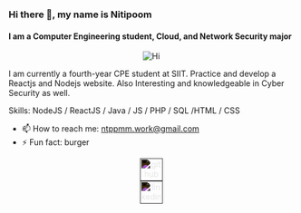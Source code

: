 ### Hi there 👋, my name is Nitipoom
#### I am a Computer Engineering student, Cloud, and Network Security major

<p align="center">
  <img src="https://s31898.pcdn.co/wp-content/uploads/2022/10/AdobeStock_416057612-e1665052015417-800x430.jpg" alt="Hi">
</p>

I am currently a fourth-year CPE student at SIIT. Practice and develop a Reactjs and Nodejs website. Also Interesting and knowledgeable in Cyber Security as well.

Skills: NodeJS / ReactJS / Java / JS / PHP / SQL /HTML / CSS

- 📫 How to reach me: ntppmm.work@gmail.com 
- ⚡ Fun fact: burger


<center><a href="https://github.com/quantiano"><img src='https://cdn.jsdelivr.net/npm/simple-icons@3.0.1/icons/github.svg' alt='github' height='40' style="filter: invert(1);"></a></center>
<center><a href="https://www.linkedin.com/in/https://www.linkedin.com/in/ntppmm//"><img src='https://cdn.jsdelivr.net/npm/simple-icons@3.0.1/icons/linkedin.svg' alt='linkedin' height='40' style="filter: invert(1);"></a></center>



